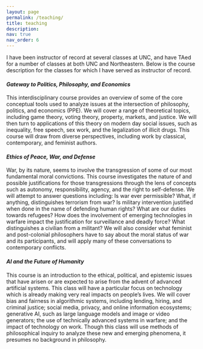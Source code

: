 ```yaml
---
layout: page
permalink: /teaching/
title: teaching
description: 
nav: true
nav_order: 6
---
```


I have been instructor of record at several classes at UNC, and have TAed for a number of classes at both UNC and Northeastern. Below is the course description for the classes for which I have served as instructor of record.

#### *Gateway to Politics, Philosophy, and Economics*

This interdisciplinary course provides an overview of some of the core conceptual tools used to analyze issues at the intersection of philosophy, politics, and economics (PPE). We will cover a range of theoretical topics, including game theory, voting theory, property, markets, and justice. We will then turn to applications of this theory on modern day social issues, such as inequality, free speech, sex work, and the legalization of illicit drugs. This course will draw from diverse perspectives, including work by classical, contemporary, and feminist authors.

#### *Ethics of Peace, War, and Defense*

War, by its nature, seems to involve the transgression of some of our most fundamental moral convictions. This course investigates the nature of and possible justifications for those transgressions through the lens of concepts such as autonomy, responsibility, agency, and the right to self-defense. We will attempt to answer questions including: Is war ever permissible? What, if anything, distinguishes terrorism from war? Is military intervention justified when done in the name of defending human rights? What are our duties towards refugees? How does the involvement of emerging technologies in warfare impact the justification for surveillance and deadly force? What distinguishes a civilian from a militant? We will also consider what feminist and post-colonial philosophers have to say about the moral status of war and its participants, and will apply many of these conversations to contemporary conflicts.

#### *AI and the Future of Humanity*

This course is an introduction to the ethical, political, and epistemic issues that have arisen or are expected to arise from the advent of advanced artificial systems. This class will have a particular focus on technology which is already making very real impacts on people’s lives. We will cover bias and fairness in algorithmic systems, including lending, hiring, and criminal justice; social media, privacy, and online information ecosystems; generative AI, such as large language models and image or video generators; the use of technically advanced systems in warfare; and the impact of technology on work. Though this class will use methods of philosophical inquiry to analyze these new and emerging phenomena, it presumes no background in philosophy.